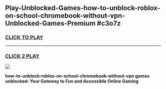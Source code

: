 
## Play-Unblocked-Games-how-to-unblock-roblox-on-school-chromebook-without-vpn-Unblocked-Games-Premium #c3o7z
<h3>
<a href="https://premium.freeplayer.one?title=how-to-unblock-roblox-on-school-chromebook-without-vpn&ref=12M">CLICK TO PLAY</a></h3>
<hr>

<h3>
<a href="https://premium.freeplayer.one?title=how-to-unblock-roblox-on-school-chromebook-without-vpn&ref=12M">CLICK 2 PLAY</a>
  
</h3>

<a href="https://premium.freeplayer.one?title=how-to-unblock-roblox-on-school-chromebook-without-vpn&ref=12M"><img src="https://clearcache.store/games.png"></a>


**how-to-unblock-roblox-on-school-chromebook-without-vpn games unblocked: Your Gateway to Fun and Accessible Online Gaming**
